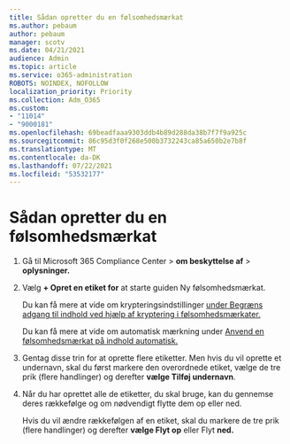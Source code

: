 ```yaml
---
title: Sådan opretter du en følsomhedsmærkat
ms.author: pebaum
author: pebaum
manager: scotv
ms.date: 04/21/2021
audience: Admin
ms.topic: article
ms.service: o365-administration
ROBOTS: NOINDEX, NOFOLLOW
localization_priority: Priority
ms.collection: Adm_O365
ms.custom:
- "11014"
- "9000181"
ms.openlocfilehash: 69beadfaaa9303ddb4b89d288da38b7f7f9a925c
ms.sourcegitcommit: 86c95d3f0f268e500b3732243ca85a650b2e7b8f
ms.translationtype: MT
ms.contentlocale: da-DK
ms.lasthandoff: 07/22/2021
ms.locfileid: "53532177"
---
```

# <a name="how-to-create-a-sensitivity-label"></a>Sådan opretter du en følsomhedsmærkat

1. Gå til Microsoft 365 Compliance Center > **om beskyttelse af**  >  **oplysninger.**

1. Vælg **+ Opret en etiket for** at starte guiden Ny følsomhedsmærkat.

    Du kan få mere at vide om krypteringsindstillinger [under Begræns adgang til indhold ved hjælp af kryptering i følsomhedsmærkater.](https://go.microsoft.com/fwlink/?linkid=2106331)

    Du kan få mere at vide om automatisk mærkning under [Anvend en følsomhedsmærkat på indhold automatisk.](https://go.microsoft.com/fwlink/?linkid=2105837)

1. Gentag disse trin for at oprette flere etiketter. Men hvis du vil oprette et undernavn, skal du først markere den overordnede etiket, vælge de tre prik (flere handlinger) og derefter **vælge Tilføj undernavn**.

1. Når du har oprettet alle de etiketter, du skal bruge, kan du gennemse deres rækkefølge og om nødvendigt flytte dem op eller ned. 
    
    Hvis du vil ændre rækkefølgen af en etiket, skal du markere de tre prik (flere handlinger) og derefter **vælge Flyt op** eller Flyt **ned.**
